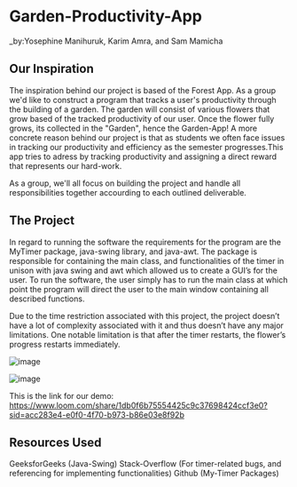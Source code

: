 # Garden-Productivity-App
_by:Yosephine Manihuruk, Karim Amra, and Sam Mamicha

## Our Inspiration
The inspiration behind our project is based of the Forest App. As a group we'd like to construct a program that tracks a user's productivity through the building of a garden. The garden will consist of various flowers that grow based of the tracked productivity of our user. Once the flower fully grows, its collected in the "Garden", hence the Garden-App! A more concrete reason behind our project is that as students we often face issues in tracking our productivity and efficiency as the semester progresses.This app tries to adress by tracking productivity and assigning a direct reward that represents our hard-work. 

As a group, we'll all focus on building the project and handle all responsibilities together accourding to each outlined deliverable.

## The Project 
In regard to running the software the requirements for the program are the MyTimer package, java-swing library, and java-awt. The package is responsible for containing the main class, and functionalities of the timer in unison with java swing and awt which allowed us to create a GUI’s for the user. To run the software, the user simply has to run the main class at which  point the program will direct the user to the main window containing all described functions.

Due to the time restriction associated with this project, the project doesn’t have a lot of complexity associated with it and thus doesn’t have any major limitations. One notable limitation is that after the timer restarts, the flower’s progress restarts immediately.

![image](https://github.com/mac-comp127-s24-alhashim/project-yosephine_karim_samm/assets/157333938/e80e05fb-43d8-4d5d-aa55-5e49634278c6)

![image](https://github.com/mac-comp127-s24-alhashim/project-yosephine_karim_samm/assets/157333938/4f419ea7-b5fb-420e-bb0f-8a881a6a37d9)

This is the link for our demo: https://www.loom.com/share/1db0f6b75554425c9c37698424ccf3e0?sid=acc283e4-e0f0-4f70-b973-b86e03e8f92b







## Resources Used
GeeksforGeeks (Java-Swing)
Stack-Overflow (For timer-related bugs, and referencing for implementing functionalities)
Github (My-Timer Packages)

